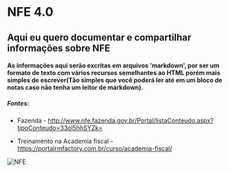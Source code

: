# NFE 4.0

## Aqui eu quero documentar e compartilhar informações sobre NFE

#### As informações aqui serão excritas em arquivos 'markdown', por ser um formato de texto com vários recursos semelhantes ao HTML porém mais simples de escrever(Tão simples que você poderá ler até em um bloco de notas caso não tenha um leitor de markdown).

>

##### Fontes:
* Fazenda - http://www.nfe.fazenda.gov.br/Portal/listaConteudo.aspx?tipoConteudo=33ol5hhSYZk=

* Treinamento na Academia fiscal -  https://portalrmfactory.com.br/curso/academia-fiscal/

![NFE](https://image.ibb.co/nM3yEK/nfe.png)
